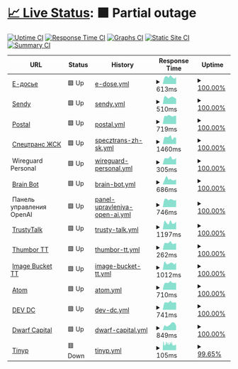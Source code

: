 # [📈 Live Status](https://Georgsius.github.io/status): <!--live status--> **🟧 Partial outage**

[![Uptime CI](https://github.com/Georgsius/status/workflows/Uptime%20CI/badge.svg)](https://github.com/Georgsius/status/actions?query=workflow%3A%22Uptime+CI%22)
[![Response Time CI](https://github.com/Georgsius/status/workflows/Response%20Time%20CI/badge.svg)](https://github.com/Georgsius/status/actions?query=workflow%3A%22Response+Time+CI%22)
[![Graphs CI](https://github.com/Georgsius/status/workflows/Graphs%20CI/badge.svg)](https://github.com/Georgsius/status/actions?query=workflow%3A%22Graphs+CI%22)
[![Static Site CI](https://github.com/Georgsius/status/workflows/Static%20Site%20CI/badge.svg)](https://github.com/Georgsius/status/actions?query=workflow%3A%22Static+Site+CI%22)
[![Summary CI](https://github.com/Georgsius/status/workflows/Summary%20CI/badge.svg)](https://github.com/Georgsius/status/actions?query=workflow%3A%22Summary+CI%22)

<!--start: status pages-->
<!-- This summary is generated by Upptime (https://github.com/upptime/upptime) -->
<!-- Do not edit this manually, your changes will be overwritten -->
<!-- prettier-ignore -->
| URL | Status | History | Response Time | Uptime |
| --- | ------ | ------- | ------------- | ------ |
| <img alt="" src="https://e-ecolog.ru/favicon.ico" height="13"> [Е-досье](https://e-ecolog.ru) | 🟩 Up | [e-dose.yml](https://github.com/Georgsius/status/commits/HEAD/history/e-dose.yml) | <details><summary><img alt="Response time graph" src="./graphs/e-dose/response-time-week.png" height="20"> 613ms</summary><br><a href="https://Georgsius.github.io/status/history/e-dose"><img alt="Response time 1013" src="https://img.shields.io/endpoint?url=https%3A%2F%2Fraw.githubusercontent.com%2FGeorgsius%2Fstatus%2FHEAD%2Fapi%2Fe-dose%2Fresponse-time.json"></a><br><a href="https://Georgsius.github.io/status/history/e-dose"><img alt="24-hour response time 604" src="https://img.shields.io/endpoint?url=https%3A%2F%2Fraw.githubusercontent.com%2FGeorgsius%2Fstatus%2FHEAD%2Fapi%2Fe-dose%2Fresponse-time-day.json"></a><br><a href="https://Georgsius.github.io/status/history/e-dose"><img alt="7-day response time 613" src="https://img.shields.io/endpoint?url=https%3A%2F%2Fraw.githubusercontent.com%2FGeorgsius%2Fstatus%2FHEAD%2Fapi%2Fe-dose%2Fresponse-time-week.json"></a><br><a href="https://Georgsius.github.io/status/history/e-dose"><img alt="30-day response time 628" src="https://img.shields.io/endpoint?url=https%3A%2F%2Fraw.githubusercontent.com%2FGeorgsius%2Fstatus%2FHEAD%2Fapi%2Fe-dose%2Fresponse-time-month.json"></a><br><a href="https://Georgsius.github.io/status/history/e-dose"><img alt="1-year response time 1032" src="https://img.shields.io/endpoint?url=https%3A%2F%2Fraw.githubusercontent.com%2FGeorgsius%2Fstatus%2FHEAD%2Fapi%2Fe-dose%2Fresponse-time-year.json"></a></details> | <details><summary><a href="https://Georgsius.github.io/status/history/e-dose">100.00%</a></summary><a href="https://Georgsius.github.io/status/history/e-dose"><img alt="All-time uptime 99.88%" src="https://img.shields.io/endpoint?url=https%3A%2F%2Fraw.githubusercontent.com%2FGeorgsius%2Fstatus%2FHEAD%2Fapi%2Fe-dose%2Fuptime.json"></a><br><a href="https://Georgsius.github.io/status/history/e-dose"><img alt="24-hour uptime 100.00%" src="https://img.shields.io/endpoint?url=https%3A%2F%2Fraw.githubusercontent.com%2FGeorgsius%2Fstatus%2FHEAD%2Fapi%2Fe-dose%2Fuptime-day.json"></a><br><a href="https://Georgsius.github.io/status/history/e-dose"><img alt="7-day uptime 100.00%" src="https://img.shields.io/endpoint?url=https%3A%2F%2Fraw.githubusercontent.com%2FGeorgsius%2Fstatus%2FHEAD%2Fapi%2Fe-dose%2Fuptime-week.json"></a><br><a href="https://Georgsius.github.io/status/history/e-dose"><img alt="30-day uptime 99.96%" src="https://img.shields.io/endpoint?url=https%3A%2F%2Fraw.githubusercontent.com%2FGeorgsius%2Fstatus%2FHEAD%2Fapi%2Fe-dose%2Fuptime-month.json"></a><br><a href="https://Georgsius.github.io/status/history/e-dose"><img alt="1-year uptime 99.86%" src="https://img.shields.io/endpoint?url=https%3A%2F%2Fraw.githubusercontent.com%2FGeorgsius%2Fstatus%2FHEAD%2Fapi%2Fe-dose%2Fuptime-year.json"></a></details>
| <img alt="" src="https://sendy.e-ecolog.ru/img/favicon.png" height="13"> [Sendy](https://sendy.e-ecolog.ru) | 🟩 Up | [sendy.yml](https://github.com/Georgsius/status/commits/HEAD/history/sendy.yml) | <details><summary><img alt="Response time graph" src="./graphs/sendy/response-time-week.png" height="20"> 510ms</summary><br><a href="https://Georgsius.github.io/status/history/sendy"><img alt="Response time 870" src="https://img.shields.io/endpoint?url=https%3A%2F%2Fraw.githubusercontent.com%2FGeorgsius%2Fstatus%2FHEAD%2Fapi%2Fsendy%2Fresponse-time.json"></a><br><a href="https://Georgsius.github.io/status/history/sendy"><img alt="24-hour response time 407" src="https://img.shields.io/endpoint?url=https%3A%2F%2Fraw.githubusercontent.com%2FGeorgsius%2Fstatus%2FHEAD%2Fapi%2Fsendy%2Fresponse-time-day.json"></a><br><a href="https://Georgsius.github.io/status/history/sendy"><img alt="7-day response time 510" src="https://img.shields.io/endpoint?url=https%3A%2F%2Fraw.githubusercontent.com%2FGeorgsius%2Fstatus%2FHEAD%2Fapi%2Fsendy%2Fresponse-time-week.json"></a><br><a href="https://Georgsius.github.io/status/history/sendy"><img alt="30-day response time 554" src="https://img.shields.io/endpoint?url=https%3A%2F%2Fraw.githubusercontent.com%2FGeorgsius%2Fstatus%2FHEAD%2Fapi%2Fsendy%2Fresponse-time-month.json"></a><br><a href="https://Georgsius.github.io/status/history/sendy"><img alt="1-year response time 925" src="https://img.shields.io/endpoint?url=https%3A%2F%2Fraw.githubusercontent.com%2FGeorgsius%2Fstatus%2FHEAD%2Fapi%2Fsendy%2Fresponse-time-year.json"></a></details> | <details><summary><a href="https://Georgsius.github.io/status/history/sendy">100.00%</a></summary><a href="https://Georgsius.github.io/status/history/sendy"><img alt="All-time uptime 99.38%" src="https://img.shields.io/endpoint?url=https%3A%2F%2Fraw.githubusercontent.com%2FGeorgsius%2Fstatus%2FHEAD%2Fapi%2Fsendy%2Fuptime.json"></a><br><a href="https://Georgsius.github.io/status/history/sendy"><img alt="24-hour uptime 100.00%" src="https://img.shields.io/endpoint?url=https%3A%2F%2Fraw.githubusercontent.com%2FGeorgsius%2Fstatus%2FHEAD%2Fapi%2Fsendy%2Fuptime-day.json"></a><br><a href="https://Georgsius.github.io/status/history/sendy"><img alt="7-day uptime 100.00%" src="https://img.shields.io/endpoint?url=https%3A%2F%2Fraw.githubusercontent.com%2FGeorgsius%2Fstatus%2FHEAD%2Fapi%2Fsendy%2Fuptime-week.json"></a><br><a href="https://Georgsius.github.io/status/history/sendy"><img alt="30-day uptime 99.92%" src="https://img.shields.io/endpoint?url=https%3A%2F%2Fraw.githubusercontent.com%2FGeorgsius%2Fstatus%2FHEAD%2Fapi%2Fsendy%2Fuptime-month.json"></a><br><a href="https://Georgsius.github.io/status/history/sendy"><img alt="1-year uptime 98.84%" src="https://img.shields.io/endpoint?url=https%3A%2F%2Fraw.githubusercontent.com%2FGeorgsius%2Fstatus%2FHEAD%2Fapi%2Fsendy%2Fuptime-year.json"></a></details>
| <img alt="" src="https://postal.e-ecolog.ru/assets/favicon-d205a81b1f6fe6e0b46758eefd42ede8640953898d36b3016862d784b0d31e3e.png" height="13"> [Postal](https://postal.e-ecolog.ru) | 🟩 Up | [postal.yml](https://github.com/Georgsius/status/commits/HEAD/history/postal.yml) | <details><summary><img alt="Response time graph" src="./graphs/postal/response-time-week.png" height="20"> 719ms</summary><br><a href="https://Georgsius.github.io/status/history/postal"><img alt="Response time 799" src="https://img.shields.io/endpoint?url=https%3A%2F%2Fraw.githubusercontent.com%2FGeorgsius%2Fstatus%2FHEAD%2Fapi%2Fpostal%2Fresponse-time.json"></a><br><a href="https://Georgsius.github.io/status/history/postal"><img alt="24-hour response time 732" src="https://img.shields.io/endpoint?url=https%3A%2F%2Fraw.githubusercontent.com%2FGeorgsius%2Fstatus%2FHEAD%2Fapi%2Fpostal%2Fresponse-time-day.json"></a><br><a href="https://Georgsius.github.io/status/history/postal"><img alt="7-day response time 719" src="https://img.shields.io/endpoint?url=https%3A%2F%2Fraw.githubusercontent.com%2FGeorgsius%2Fstatus%2FHEAD%2Fapi%2Fpostal%2Fresponse-time-week.json"></a><br><a href="https://Georgsius.github.io/status/history/postal"><img alt="30-day response time 786" src="https://img.shields.io/endpoint?url=https%3A%2F%2Fraw.githubusercontent.com%2FGeorgsius%2Fstatus%2FHEAD%2Fapi%2Fpostal%2Fresponse-time-month.json"></a><br><a href="https://Georgsius.github.io/status/history/postal"><img alt="1-year response time 791" src="https://img.shields.io/endpoint?url=https%3A%2F%2Fraw.githubusercontent.com%2FGeorgsius%2Fstatus%2FHEAD%2Fapi%2Fpostal%2Fresponse-time-year.json"></a></details> | <details><summary><a href="https://Georgsius.github.io/status/history/postal">100.00%</a></summary><a href="https://Georgsius.github.io/status/history/postal"><img alt="All-time uptime 99.94%" src="https://img.shields.io/endpoint?url=https%3A%2F%2Fraw.githubusercontent.com%2FGeorgsius%2Fstatus%2FHEAD%2Fapi%2Fpostal%2Fuptime.json"></a><br><a href="https://Georgsius.github.io/status/history/postal"><img alt="24-hour uptime 100.00%" src="https://img.shields.io/endpoint?url=https%3A%2F%2Fraw.githubusercontent.com%2FGeorgsius%2Fstatus%2FHEAD%2Fapi%2Fpostal%2Fuptime-day.json"></a><br><a href="https://Georgsius.github.io/status/history/postal"><img alt="7-day uptime 100.00%" src="https://img.shields.io/endpoint?url=https%3A%2F%2Fraw.githubusercontent.com%2FGeorgsius%2Fstatus%2FHEAD%2Fapi%2Fpostal%2Fuptime-week.json"></a><br><a href="https://Georgsius.github.io/status/history/postal"><img alt="30-day uptime 100.00%" src="https://img.shields.io/endpoint?url=https%3A%2F%2Fraw.githubusercontent.com%2FGeorgsius%2Fstatus%2FHEAD%2Fapi%2Fpostal%2Fuptime-month.json"></a><br><a href="https://Georgsius.github.io/status/history/postal"><img alt="1-year uptime 99.92%" src="https://img.shields.io/endpoint?url=https%3A%2F%2Fraw.githubusercontent.com%2FGeorgsius%2Fstatus%2FHEAD%2Fapi%2Fpostal%2Fuptime-year.json"></a></details>
| <img alt="" src="http://s-z.spb.ru/wp-content/uploads/2012/02/favicon.ico" height="13"> [Спецтранс ЖСК](http://s-z.spb.ru) | 🟩 Up | [specztrans-zh-sk.yml](https://github.com/Georgsius/status/commits/HEAD/history/specztrans-zh-sk.yml) | <details><summary><img alt="Response time graph" src="./graphs/specztrans-zh-sk/response-time-week.png" height="20"> 1460ms</summary><br><a href="https://Georgsius.github.io/status/history/specztrans-zh-sk"><img alt="Response time 1661" src="https://img.shields.io/endpoint?url=https%3A%2F%2Fraw.githubusercontent.com%2FGeorgsius%2Fstatus%2FHEAD%2Fapi%2Fspecztrans-zh-sk%2Fresponse-time.json"></a><br><a href="https://Georgsius.github.io/status/history/specztrans-zh-sk"><img alt="24-hour response time 1321" src="https://img.shields.io/endpoint?url=https%3A%2F%2Fraw.githubusercontent.com%2FGeorgsius%2Fstatus%2FHEAD%2Fapi%2Fspecztrans-zh-sk%2Fresponse-time-day.json"></a><br><a href="https://Georgsius.github.io/status/history/specztrans-zh-sk"><img alt="7-day response time 1460" src="https://img.shields.io/endpoint?url=https%3A%2F%2Fraw.githubusercontent.com%2FGeorgsius%2Fstatus%2FHEAD%2Fapi%2Fspecztrans-zh-sk%2Fresponse-time-week.json"></a><br><a href="https://Georgsius.github.io/status/history/specztrans-zh-sk"><img alt="30-day response time 1393" src="https://img.shields.io/endpoint?url=https%3A%2F%2Fraw.githubusercontent.com%2FGeorgsius%2Fstatus%2FHEAD%2Fapi%2Fspecztrans-zh-sk%2Fresponse-time-month.json"></a><br><a href="https://Georgsius.github.io/status/history/specztrans-zh-sk"><img alt="1-year response time 1524" src="https://img.shields.io/endpoint?url=https%3A%2F%2Fraw.githubusercontent.com%2FGeorgsius%2Fstatus%2FHEAD%2Fapi%2Fspecztrans-zh-sk%2Fresponse-time-year.json"></a></details> | <details><summary><a href="https://Georgsius.github.io/status/history/specztrans-zh-sk">100.00%</a></summary><a href="https://Georgsius.github.io/status/history/specztrans-zh-sk"><img alt="All-time uptime 99.76%" src="https://img.shields.io/endpoint?url=https%3A%2F%2Fraw.githubusercontent.com%2FGeorgsius%2Fstatus%2FHEAD%2Fapi%2Fspecztrans-zh-sk%2Fuptime.json"></a><br><a href="https://Georgsius.github.io/status/history/specztrans-zh-sk"><img alt="24-hour uptime 100.00%" src="https://img.shields.io/endpoint?url=https%3A%2F%2Fraw.githubusercontent.com%2FGeorgsius%2Fstatus%2FHEAD%2Fapi%2Fspecztrans-zh-sk%2Fuptime-day.json"></a><br><a href="https://Georgsius.github.io/status/history/specztrans-zh-sk"><img alt="7-day uptime 100.00%" src="https://img.shields.io/endpoint?url=https%3A%2F%2Fraw.githubusercontent.com%2FGeorgsius%2Fstatus%2FHEAD%2Fapi%2Fspecztrans-zh-sk%2Fuptime-week.json"></a><br><a href="https://Georgsius.github.io/status/history/specztrans-zh-sk"><img alt="30-day uptime 100.00%" src="https://img.shields.io/endpoint?url=https%3A%2F%2Fraw.githubusercontent.com%2FGeorgsius%2Fstatus%2FHEAD%2Fapi%2Fspecztrans-zh-sk%2Fuptime-month.json"></a><br><a href="https://Georgsius.github.io/status/history/specztrans-zh-sk"><img alt="1-year uptime 99.98%" src="https://img.shields.io/endpoint?url=https%3A%2F%2Fraw.githubusercontent.com%2FGeorgsius%2Fstatus%2FHEAD%2Fapi%2Fspecztrans-zh-sk%2Fuptime-year.json"></a></details>
| <img alt="" src="https://www.wireguard.com/img/icons/favicon-256.png" height="13"> Wireguard Personal | 🟩 Up | [wireguard-personal.yml](https://github.com/Georgsius/status/commits/HEAD/history/wireguard-personal.yml) | <details><summary><img alt="Response time graph" src="./graphs/wireguard-personal/response-time-week.png" height="20"> 305ms</summary><br><a href="https://Georgsius.github.io/status/history/wireguard-personal"><img alt="Response time 355" src="https://img.shields.io/endpoint?url=https%3A%2F%2Fraw.githubusercontent.com%2FGeorgsius%2Fstatus%2FHEAD%2Fapi%2Fwireguard-personal%2Fresponse-time.json"></a><br><a href="https://Georgsius.github.io/status/history/wireguard-personal"><img alt="24-hour response time 304" src="https://img.shields.io/endpoint?url=https%3A%2F%2Fraw.githubusercontent.com%2FGeorgsius%2Fstatus%2FHEAD%2Fapi%2Fwireguard-personal%2Fresponse-time-day.json"></a><br><a href="https://Georgsius.github.io/status/history/wireguard-personal"><img alt="7-day response time 305" src="https://img.shields.io/endpoint?url=https%3A%2F%2Fraw.githubusercontent.com%2FGeorgsius%2Fstatus%2FHEAD%2Fapi%2Fwireguard-personal%2Fresponse-time-week.json"></a><br><a href="https://Georgsius.github.io/status/history/wireguard-personal"><img alt="30-day response time 347" src="https://img.shields.io/endpoint?url=https%3A%2F%2Fraw.githubusercontent.com%2FGeorgsius%2Fstatus%2FHEAD%2Fapi%2Fwireguard-personal%2Fresponse-time-month.json"></a><br><a href="https://Georgsius.github.io/status/history/wireguard-personal"><img alt="1-year response time 359" src="https://img.shields.io/endpoint?url=https%3A%2F%2Fraw.githubusercontent.com%2FGeorgsius%2Fstatus%2FHEAD%2Fapi%2Fwireguard-personal%2Fresponse-time-year.json"></a></details> | <details><summary><a href="https://Georgsius.github.io/status/history/wireguard-personal">100.00%</a></summary><a href="https://Georgsius.github.io/status/history/wireguard-personal"><img alt="All-time uptime 99.93%" src="https://img.shields.io/endpoint?url=https%3A%2F%2Fraw.githubusercontent.com%2FGeorgsius%2Fstatus%2FHEAD%2Fapi%2Fwireguard-personal%2Fuptime.json"></a><br><a href="https://Georgsius.github.io/status/history/wireguard-personal"><img alt="24-hour uptime 100.00%" src="https://img.shields.io/endpoint?url=https%3A%2F%2Fraw.githubusercontent.com%2FGeorgsius%2Fstatus%2FHEAD%2Fapi%2Fwireguard-personal%2Fuptime-day.json"></a><br><a href="https://Georgsius.github.io/status/history/wireguard-personal"><img alt="7-day uptime 100.00%" src="https://img.shields.io/endpoint?url=https%3A%2F%2Fraw.githubusercontent.com%2FGeorgsius%2Fstatus%2FHEAD%2Fapi%2Fwireguard-personal%2Fuptime-week.json"></a><br><a href="https://Georgsius.github.io/status/history/wireguard-personal"><img alt="30-day uptime 100.00%" src="https://img.shields.io/endpoint?url=https%3A%2F%2Fraw.githubusercontent.com%2FGeorgsius%2Fstatus%2FHEAD%2Fapi%2Fwireguard-personal%2Fuptime-month.json"></a><br><a href="https://Georgsius.github.io/status/history/wireguard-personal"><img alt="1-year uptime 99.92%" src="https://img.shields.io/endpoint?url=https%3A%2F%2Fraw.githubusercontent.com%2FGeorgsius%2Fstatus%2FHEAD%2Fapi%2Fwireguard-personal%2Fuptime-year.json"></a></details>
| <img alt="" src="https://brainbot.info/favicon.ico" height="13"> [Brain Bot](https://brainbot.info/) | 🟩 Up | [brain-bot.yml](https://github.com/Georgsius/status/commits/HEAD/history/brain-bot.yml) | <details><summary><img alt="Response time graph" src="./graphs/brain-bot/response-time-week.png" height="20"> 686ms</summary><br><a href="https://Georgsius.github.io/status/history/brain-bot"><img alt="Response time 638" src="https://img.shields.io/endpoint?url=https%3A%2F%2Fraw.githubusercontent.com%2FGeorgsius%2Fstatus%2FHEAD%2Fapi%2Fbrain-bot%2Fresponse-time.json"></a><br><a href="https://Georgsius.github.io/status/history/brain-bot"><img alt="24-hour response time 655" src="https://img.shields.io/endpoint?url=https%3A%2F%2Fraw.githubusercontent.com%2FGeorgsius%2Fstatus%2FHEAD%2Fapi%2Fbrain-bot%2Fresponse-time-day.json"></a><br><a href="https://Georgsius.github.io/status/history/brain-bot"><img alt="7-day response time 686" src="https://img.shields.io/endpoint?url=https%3A%2F%2Fraw.githubusercontent.com%2FGeorgsius%2Fstatus%2FHEAD%2Fapi%2Fbrain-bot%2Fresponse-time-week.json"></a><br><a href="https://Georgsius.github.io/status/history/brain-bot"><img alt="30-day response time 666" src="https://img.shields.io/endpoint?url=https%3A%2F%2Fraw.githubusercontent.com%2FGeorgsius%2Fstatus%2FHEAD%2Fapi%2Fbrain-bot%2Fresponse-time-month.json"></a><br><a href="https://Georgsius.github.io/status/history/brain-bot"><img alt="1-year response time 640" src="https://img.shields.io/endpoint?url=https%3A%2F%2Fraw.githubusercontent.com%2FGeorgsius%2Fstatus%2FHEAD%2Fapi%2Fbrain-bot%2Fresponse-time-year.json"></a></details> | <details><summary><a href="https://Georgsius.github.io/status/history/brain-bot">100.00%</a></summary><a href="https://Georgsius.github.io/status/history/brain-bot"><img alt="All-time uptime 99.95%" src="https://img.shields.io/endpoint?url=https%3A%2F%2Fraw.githubusercontent.com%2FGeorgsius%2Fstatus%2FHEAD%2Fapi%2Fbrain-bot%2Fuptime.json"></a><br><a href="https://Georgsius.github.io/status/history/brain-bot"><img alt="24-hour uptime 100.00%" src="https://img.shields.io/endpoint?url=https%3A%2F%2Fraw.githubusercontent.com%2FGeorgsius%2Fstatus%2FHEAD%2Fapi%2Fbrain-bot%2Fuptime-day.json"></a><br><a href="https://Georgsius.github.io/status/history/brain-bot"><img alt="7-day uptime 100.00%" src="https://img.shields.io/endpoint?url=https%3A%2F%2Fraw.githubusercontent.com%2FGeorgsius%2Fstatus%2FHEAD%2Fapi%2Fbrain-bot%2Fuptime-week.json"></a><br><a href="https://Georgsius.github.io/status/history/brain-bot"><img alt="30-day uptime 100.00%" src="https://img.shields.io/endpoint?url=https%3A%2F%2Fraw.githubusercontent.com%2FGeorgsius%2Fstatus%2FHEAD%2Fapi%2Fbrain-bot%2Fuptime-month.json"></a><br><a href="https://Georgsius.github.io/status/history/brain-bot"><img alt="1-year uptime 99.95%" src="https://img.shields.io/endpoint?url=https%3A%2F%2Fraw.githubusercontent.com%2FGeorgsius%2Fstatus%2FHEAD%2Fapi%2Fbrain-bot%2Fuptime-year.json"></a></details>
| <img alt="" src="https://openai.com/favicon.ico" height="13"> Панель управления OpenAI | 🟩 Up | [panel-upravleniya-open-ai.yml](https://github.com/Georgsius/status/commits/HEAD/history/panel-upravleniya-open-ai.yml) | <details><summary><img alt="Response time graph" src="./graphs/panel-upravleniya-open-ai/response-time-week.png" height="20"> 746ms</summary><br><a href="https://Georgsius.github.io/status/history/panel-upravleniya-open-ai"><img alt="Response time 995" src="https://img.shields.io/endpoint?url=https%3A%2F%2Fraw.githubusercontent.com%2FGeorgsius%2Fstatus%2FHEAD%2Fapi%2Fpanel-upravleniya-open-ai%2Fresponse-time.json"></a><br><a href="https://Georgsius.github.io/status/history/panel-upravleniya-open-ai"><img alt="24-hour response time 717" src="https://img.shields.io/endpoint?url=https%3A%2F%2Fraw.githubusercontent.com%2FGeorgsius%2Fstatus%2FHEAD%2Fapi%2Fpanel-upravleniya-open-ai%2Fresponse-time-day.json"></a><br><a href="https://Georgsius.github.io/status/history/panel-upravleniya-open-ai"><img alt="7-day response time 746" src="https://img.shields.io/endpoint?url=https%3A%2F%2Fraw.githubusercontent.com%2FGeorgsius%2Fstatus%2FHEAD%2Fapi%2Fpanel-upravleniya-open-ai%2Fresponse-time-week.json"></a><br><a href="https://Georgsius.github.io/status/history/panel-upravleniya-open-ai"><img alt="30-day response time 728" src="https://img.shields.io/endpoint?url=https%3A%2F%2Fraw.githubusercontent.com%2FGeorgsius%2Fstatus%2FHEAD%2Fapi%2Fpanel-upravleniya-open-ai%2Fresponse-time-month.json"></a><br><a href="https://Georgsius.github.io/status/history/panel-upravleniya-open-ai"><img alt="1-year response time 995" src="https://img.shields.io/endpoint?url=https%3A%2F%2Fraw.githubusercontent.com%2FGeorgsius%2Fstatus%2FHEAD%2Fapi%2Fpanel-upravleniya-open-ai%2Fresponse-time-year.json"></a></details> | <details><summary><a href="https://Georgsius.github.io/status/history/panel-upravleniya-open-ai">100.00%</a></summary><a href="https://Georgsius.github.io/status/history/panel-upravleniya-open-ai"><img alt="All-time uptime 98.84%" src="https://img.shields.io/endpoint?url=https%3A%2F%2Fraw.githubusercontent.com%2FGeorgsius%2Fstatus%2FHEAD%2Fapi%2Fpanel-upravleniya-open-ai%2Fuptime.json"></a><br><a href="https://Georgsius.github.io/status/history/panel-upravleniya-open-ai"><img alt="24-hour uptime 100.00%" src="https://img.shields.io/endpoint?url=https%3A%2F%2Fraw.githubusercontent.com%2FGeorgsius%2Fstatus%2FHEAD%2Fapi%2Fpanel-upravleniya-open-ai%2Fuptime-day.json"></a><br><a href="https://Georgsius.github.io/status/history/panel-upravleniya-open-ai"><img alt="7-day uptime 100.00%" src="https://img.shields.io/endpoint?url=https%3A%2F%2Fraw.githubusercontent.com%2FGeorgsius%2Fstatus%2FHEAD%2Fapi%2Fpanel-upravleniya-open-ai%2Fuptime-week.json"></a><br><a href="https://Georgsius.github.io/status/history/panel-upravleniya-open-ai"><img alt="30-day uptime 99.92%" src="https://img.shields.io/endpoint?url=https%3A%2F%2Fraw.githubusercontent.com%2FGeorgsius%2Fstatus%2FHEAD%2Fapi%2Fpanel-upravleniya-open-ai%2Fuptime-month.json"></a><br><a href="https://Georgsius.github.io/status/history/panel-upravleniya-open-ai"><img alt="1-year uptime 98.84%" src="https://img.shields.io/endpoint?url=https%3A%2F%2Fraw.githubusercontent.com%2FGeorgsius%2Fstatus%2FHEAD%2Fapi%2Fpanel-upravleniya-open-ai%2Fuptime-year.json"></a></details>
| <img alt="" src="https://trustytalk.com/favicon.ico" height="13"> [TrustyTalk](https://trustytalk.com/) | 🟩 Up | [trusty-talk.yml](https://github.com/Georgsius/status/commits/HEAD/history/trusty-talk.yml) | <details><summary><img alt="Response time graph" src="./graphs/trusty-talk/response-time-week.png" height="20"> 1197ms</summary><br><a href="https://Georgsius.github.io/status/history/trusty-talk"><img alt="Response time 1111" src="https://img.shields.io/endpoint?url=https%3A%2F%2Fraw.githubusercontent.com%2FGeorgsius%2Fstatus%2FHEAD%2Fapi%2Ftrusty-talk%2Fresponse-time.json"></a><br><a href="https://Georgsius.github.io/status/history/trusty-talk"><img alt="24-hour response time 1314" src="https://img.shields.io/endpoint?url=https%3A%2F%2Fraw.githubusercontent.com%2FGeorgsius%2Fstatus%2FHEAD%2Fapi%2Ftrusty-talk%2Fresponse-time-day.json"></a><br><a href="https://Georgsius.github.io/status/history/trusty-talk"><img alt="7-day response time 1197" src="https://img.shields.io/endpoint?url=https%3A%2F%2Fraw.githubusercontent.com%2FGeorgsius%2Fstatus%2FHEAD%2Fapi%2Ftrusty-talk%2Fresponse-time-week.json"></a><br><a href="https://Georgsius.github.io/status/history/trusty-talk"><img alt="30-day response time 1227" src="https://img.shields.io/endpoint?url=https%3A%2F%2Fraw.githubusercontent.com%2FGeorgsius%2Fstatus%2FHEAD%2Fapi%2Ftrusty-talk%2Fresponse-time-month.json"></a><br><a href="https://Georgsius.github.io/status/history/trusty-talk"><img alt="1-year response time 1111" src="https://img.shields.io/endpoint?url=https%3A%2F%2Fraw.githubusercontent.com%2FGeorgsius%2Fstatus%2FHEAD%2Fapi%2Ftrusty-talk%2Fresponse-time-year.json"></a></details> | <details><summary><a href="https://Georgsius.github.io/status/history/trusty-talk">100.00%</a></summary><a href="https://Georgsius.github.io/status/history/trusty-talk"><img alt="All-time uptime 99.98%" src="https://img.shields.io/endpoint?url=https%3A%2F%2Fraw.githubusercontent.com%2FGeorgsius%2Fstatus%2FHEAD%2Fapi%2Ftrusty-talk%2Fuptime.json"></a><br><a href="https://Georgsius.github.io/status/history/trusty-talk"><img alt="24-hour uptime 100.00%" src="https://img.shields.io/endpoint?url=https%3A%2F%2Fraw.githubusercontent.com%2FGeorgsius%2Fstatus%2FHEAD%2Fapi%2Ftrusty-talk%2Fuptime-day.json"></a><br><a href="https://Georgsius.github.io/status/history/trusty-talk"><img alt="7-day uptime 100.00%" src="https://img.shields.io/endpoint?url=https%3A%2F%2Fraw.githubusercontent.com%2FGeorgsius%2Fstatus%2FHEAD%2Fapi%2Ftrusty-talk%2Fuptime-week.json"></a><br><a href="https://Georgsius.github.io/status/history/trusty-talk"><img alt="30-day uptime 100.00%" src="https://img.shields.io/endpoint?url=https%3A%2F%2Fraw.githubusercontent.com%2FGeorgsius%2Fstatus%2FHEAD%2Fapi%2Ftrusty-talk%2Fuptime-month.json"></a><br><a href="https://Georgsius.github.io/status/history/trusty-talk"><img alt="1-year uptime 99.98%" src="https://img.shields.io/endpoint?url=https%3A%2F%2Fraw.githubusercontent.com%2FGeorgsius%2Fstatus%2FHEAD%2Fapi%2Ftrusty-talk%2Fuptime-year.json"></a></details>
| <img alt="" src="https://icons.duckduckgo.com/ip3/80.76.60.25.ico" height="13"> [Thumbor TT](http://80.76.60.25/healthcheck) | 🟩 Up | [thumbor-tt.yml](https://github.com/Georgsius/status/commits/HEAD/history/thumbor-tt.yml) | <details><summary><img alt="Response time graph" src="./graphs/thumbor-tt/response-time-week.png" height="20"> 262ms</summary><br><a href="https://Georgsius.github.io/status/history/thumbor-tt"><img alt="Response time 288" src="https://img.shields.io/endpoint?url=https%3A%2F%2Fraw.githubusercontent.com%2FGeorgsius%2Fstatus%2FHEAD%2Fapi%2Fthumbor-tt%2Fresponse-time.json"></a><br><a href="https://Georgsius.github.io/status/history/thumbor-tt"><img alt="24-hour response time 262" src="https://img.shields.io/endpoint?url=https%3A%2F%2Fraw.githubusercontent.com%2FGeorgsius%2Fstatus%2FHEAD%2Fapi%2Fthumbor-tt%2Fresponse-time-day.json"></a><br><a href="https://Georgsius.github.io/status/history/thumbor-tt"><img alt="7-day response time 262" src="https://img.shields.io/endpoint?url=https%3A%2F%2Fraw.githubusercontent.com%2FGeorgsius%2Fstatus%2FHEAD%2Fapi%2Fthumbor-tt%2Fresponse-time-week.json"></a><br><a href="https://Georgsius.github.io/status/history/thumbor-tt"><img alt="30-day response time 294" src="https://img.shields.io/endpoint?url=https%3A%2F%2Fraw.githubusercontent.com%2FGeorgsius%2Fstatus%2FHEAD%2Fapi%2Fthumbor-tt%2Fresponse-time-month.json"></a><br><a href="https://Georgsius.github.io/status/history/thumbor-tt"><img alt="1-year response time 288" src="https://img.shields.io/endpoint?url=https%3A%2F%2Fraw.githubusercontent.com%2FGeorgsius%2Fstatus%2FHEAD%2Fapi%2Fthumbor-tt%2Fresponse-time-year.json"></a></details> | <details><summary><a href="https://Georgsius.github.io/status/history/thumbor-tt">100.00%</a></summary><a href="https://Georgsius.github.io/status/history/thumbor-tt"><img alt="All-time uptime 100.00%" src="https://img.shields.io/endpoint?url=https%3A%2F%2Fraw.githubusercontent.com%2FGeorgsius%2Fstatus%2FHEAD%2Fapi%2Fthumbor-tt%2Fuptime.json"></a><br><a href="https://Georgsius.github.io/status/history/thumbor-tt"><img alt="24-hour uptime 100.00%" src="https://img.shields.io/endpoint?url=https%3A%2F%2Fraw.githubusercontent.com%2FGeorgsius%2Fstatus%2FHEAD%2Fapi%2Fthumbor-tt%2Fuptime-day.json"></a><br><a href="https://Georgsius.github.io/status/history/thumbor-tt"><img alt="7-day uptime 100.00%" src="https://img.shields.io/endpoint?url=https%3A%2F%2Fraw.githubusercontent.com%2FGeorgsius%2Fstatus%2FHEAD%2Fapi%2Fthumbor-tt%2Fuptime-week.json"></a><br><a href="https://Georgsius.github.io/status/history/thumbor-tt"><img alt="30-day uptime 100.00%" src="https://img.shields.io/endpoint?url=https%3A%2F%2Fraw.githubusercontent.com%2FGeorgsius%2Fstatus%2FHEAD%2Fapi%2Fthumbor-tt%2Fuptime-month.json"></a><br><a href="https://Georgsius.github.io/status/history/thumbor-tt"><img alt="1-year uptime 100.00%" src="https://img.shields.io/endpoint?url=https%3A%2F%2Fraw.githubusercontent.com%2FGeorgsius%2Fstatus%2FHEAD%2Fapi%2Fthumbor-tt%2Fuptime-year.json"></a></details>
| <img alt="" src="https://icons.duckduckgo.com/ip3/b.trustytalk.com.ico" height="13"> [Image Bucket TT](https://b.trustytalk.com/robots.txt) | 🟩 Up | [image-bucket-tt.yml](https://github.com/Georgsius/status/commits/HEAD/history/image-bucket-tt.yml) | <details><summary><img alt="Response time graph" src="./graphs/image-bucket-tt/response-time-week.png" height="20"> 1012ms</summary><br><a href="https://Georgsius.github.io/status/history/image-bucket-tt"><img alt="Response time 1440" src="https://img.shields.io/endpoint?url=https%3A%2F%2Fraw.githubusercontent.com%2FGeorgsius%2Fstatus%2FHEAD%2Fapi%2Fimage-bucket-tt%2Fresponse-time.json"></a><br><a href="https://Georgsius.github.io/status/history/image-bucket-tt"><img alt="24-hour response time 1086" src="https://img.shields.io/endpoint?url=https%3A%2F%2Fraw.githubusercontent.com%2FGeorgsius%2Fstatus%2FHEAD%2Fapi%2Fimage-bucket-tt%2Fresponse-time-day.json"></a><br><a href="https://Georgsius.github.io/status/history/image-bucket-tt"><img alt="7-day response time 1012" src="https://img.shields.io/endpoint?url=https%3A%2F%2Fraw.githubusercontent.com%2FGeorgsius%2Fstatus%2FHEAD%2Fapi%2Fimage-bucket-tt%2Fresponse-time-week.json"></a><br><a href="https://Georgsius.github.io/status/history/image-bucket-tt"><img alt="30-day response time 1702" src="https://img.shields.io/endpoint?url=https%3A%2F%2Fraw.githubusercontent.com%2FGeorgsius%2Fstatus%2FHEAD%2Fapi%2Fimage-bucket-tt%2Fresponse-time-month.json"></a><br><a href="https://Georgsius.github.io/status/history/image-bucket-tt"><img alt="1-year response time 1440" src="https://img.shields.io/endpoint?url=https%3A%2F%2Fraw.githubusercontent.com%2FGeorgsius%2Fstatus%2FHEAD%2Fapi%2Fimage-bucket-tt%2Fresponse-time-year.json"></a></details> | <details><summary><a href="https://Georgsius.github.io/status/history/image-bucket-tt">100.00%</a></summary><a href="https://Georgsius.github.io/status/history/image-bucket-tt"><img alt="All-time uptime 99.94%" src="https://img.shields.io/endpoint?url=https%3A%2F%2Fraw.githubusercontent.com%2FGeorgsius%2Fstatus%2FHEAD%2Fapi%2Fimage-bucket-tt%2Fuptime.json"></a><br><a href="https://Georgsius.github.io/status/history/image-bucket-tt"><img alt="24-hour uptime 100.00%" src="https://img.shields.io/endpoint?url=https%3A%2F%2Fraw.githubusercontent.com%2FGeorgsius%2Fstatus%2FHEAD%2Fapi%2Fimage-bucket-tt%2Fuptime-day.json"></a><br><a href="https://Georgsius.github.io/status/history/image-bucket-tt"><img alt="7-day uptime 100.00%" src="https://img.shields.io/endpoint?url=https%3A%2F%2Fraw.githubusercontent.com%2FGeorgsius%2Fstatus%2FHEAD%2Fapi%2Fimage-bucket-tt%2Fuptime-week.json"></a><br><a href="https://Georgsius.github.io/status/history/image-bucket-tt"><img alt="30-day uptime 99.93%" src="https://img.shields.io/endpoint?url=https%3A%2F%2Fraw.githubusercontent.com%2FGeorgsius%2Fstatus%2FHEAD%2Fapi%2Fimage-bucket-tt%2Fuptime-month.json"></a><br><a href="https://Georgsius.github.io/status/history/image-bucket-tt"><img alt="1-year uptime 99.94%" src="https://img.shields.io/endpoint?url=https%3A%2F%2Fraw.githubusercontent.com%2FGeorgsius%2Fstatus%2FHEAD%2Fapi%2Fimage-bucket-tt%2Fuptime-year.json"></a></details>
| <img alt="" src="https://icons.duckduckgo.com/ip3/online-wars.ru.ico" height="13"> [Atom](https://online-wars.ru/up) | 🟩 Up | [atom.yml](https://github.com/Georgsius/status/commits/HEAD/history/atom.yml) | <details><summary><img alt="Response time graph" src="./graphs/atom/response-time-week.png" height="20"> 710ms</summary><br><a href="https://Georgsius.github.io/status/history/atom"><img alt="Response time 770" src="https://img.shields.io/endpoint?url=https%3A%2F%2Fraw.githubusercontent.com%2FGeorgsius%2Fstatus%2FHEAD%2Fapi%2Fatom%2Fresponse-time.json"></a><br><a href="https://Georgsius.github.io/status/history/atom"><img alt="24-hour response time 691" src="https://img.shields.io/endpoint?url=https%3A%2F%2Fraw.githubusercontent.com%2FGeorgsius%2Fstatus%2FHEAD%2Fapi%2Fatom%2Fresponse-time-day.json"></a><br><a href="https://Georgsius.github.io/status/history/atom"><img alt="7-day response time 710" src="https://img.shields.io/endpoint?url=https%3A%2F%2Fraw.githubusercontent.com%2FGeorgsius%2Fstatus%2FHEAD%2Fapi%2Fatom%2Fresponse-time-week.json"></a><br><a href="https://Georgsius.github.io/status/history/atom"><img alt="30-day response time 772" src="https://img.shields.io/endpoint?url=https%3A%2F%2Fraw.githubusercontent.com%2FGeorgsius%2Fstatus%2FHEAD%2Fapi%2Fatom%2Fresponse-time-month.json"></a><br><a href="https://Georgsius.github.io/status/history/atom"><img alt="1-year response time 770" src="https://img.shields.io/endpoint?url=https%3A%2F%2Fraw.githubusercontent.com%2FGeorgsius%2Fstatus%2FHEAD%2Fapi%2Fatom%2Fresponse-time-year.json"></a></details> | <details><summary><a href="https://Georgsius.github.io/status/history/atom">100.00%</a></summary><a href="https://Georgsius.github.io/status/history/atom"><img alt="All-time uptime 99.99%" src="https://img.shields.io/endpoint?url=https%3A%2F%2Fraw.githubusercontent.com%2FGeorgsius%2Fstatus%2FHEAD%2Fapi%2Fatom%2Fuptime.json"></a><br><a href="https://Georgsius.github.io/status/history/atom"><img alt="24-hour uptime 100.00%" src="https://img.shields.io/endpoint?url=https%3A%2F%2Fraw.githubusercontent.com%2FGeorgsius%2Fstatus%2FHEAD%2Fapi%2Fatom%2Fuptime-day.json"></a><br><a href="https://Georgsius.github.io/status/history/atom"><img alt="7-day uptime 100.00%" src="https://img.shields.io/endpoint?url=https%3A%2F%2Fraw.githubusercontent.com%2FGeorgsius%2Fstatus%2FHEAD%2Fapi%2Fatom%2Fuptime-week.json"></a><br><a href="https://Georgsius.github.io/status/history/atom"><img alt="30-day uptime 100.00%" src="https://img.shields.io/endpoint?url=https%3A%2F%2Fraw.githubusercontent.com%2FGeorgsius%2Fstatus%2FHEAD%2Fapi%2Fatom%2Fuptime-month.json"></a><br><a href="https://Georgsius.github.io/status/history/atom"><img alt="1-year uptime 99.99%" src="https://img.shields.io/endpoint?url=https%3A%2F%2Fraw.githubusercontent.com%2FGeorgsius%2Fstatus%2FHEAD%2Fapi%2Fatom%2Fuptime-year.json"></a></details>
| <img alt="" src="https://icons.duckduckgo.com/ip3/dwarf.crzy.ru.ico" height="13"> [DEV DC](https://dwarf.crzy.ru/up) | 🟩 Up | [dev-dc.yml](https://github.com/Georgsius/status/commits/HEAD/history/dev-dc.yml) | <details><summary><img alt="Response time graph" src="./graphs/dev-dc/response-time-week.png" height="20"> 741ms</summary><br><a href="https://Georgsius.github.io/status/history/dev-dc"><img alt="Response time 826" src="https://img.shields.io/endpoint?url=https%3A%2F%2Fraw.githubusercontent.com%2FGeorgsius%2Fstatus%2FHEAD%2Fapi%2Fdev-dc%2Fresponse-time.json"></a><br><a href="https://Georgsius.github.io/status/history/dev-dc"><img alt="24-hour response time 704" src="https://img.shields.io/endpoint?url=https%3A%2F%2Fraw.githubusercontent.com%2FGeorgsius%2Fstatus%2FHEAD%2Fapi%2Fdev-dc%2Fresponse-time-day.json"></a><br><a href="https://Georgsius.github.io/status/history/dev-dc"><img alt="7-day response time 741" src="https://img.shields.io/endpoint?url=https%3A%2F%2Fraw.githubusercontent.com%2FGeorgsius%2Fstatus%2FHEAD%2Fapi%2Fdev-dc%2Fresponse-time-week.json"></a><br><a href="https://Georgsius.github.io/status/history/dev-dc"><img alt="30-day response time 796" src="https://img.shields.io/endpoint?url=https%3A%2F%2Fraw.githubusercontent.com%2FGeorgsius%2Fstatus%2FHEAD%2Fapi%2Fdev-dc%2Fresponse-time-month.json"></a><br><a href="https://Georgsius.github.io/status/history/dev-dc"><img alt="1-year response time 826" src="https://img.shields.io/endpoint?url=https%3A%2F%2Fraw.githubusercontent.com%2FGeorgsius%2Fstatus%2FHEAD%2Fapi%2Fdev-dc%2Fresponse-time-year.json"></a></details> | <details><summary><a href="https://Georgsius.github.io/status/history/dev-dc">100.00%</a></summary><a href="https://Georgsius.github.io/status/history/dev-dc"><img alt="All-time uptime 100.00%" src="https://img.shields.io/endpoint?url=https%3A%2F%2Fraw.githubusercontent.com%2FGeorgsius%2Fstatus%2FHEAD%2Fapi%2Fdev-dc%2Fuptime.json"></a><br><a href="https://Georgsius.github.io/status/history/dev-dc"><img alt="24-hour uptime 100.00%" src="https://img.shields.io/endpoint?url=https%3A%2F%2Fraw.githubusercontent.com%2FGeorgsius%2Fstatus%2FHEAD%2Fapi%2Fdev-dc%2Fuptime-day.json"></a><br><a href="https://Georgsius.github.io/status/history/dev-dc"><img alt="7-day uptime 100.00%" src="https://img.shields.io/endpoint?url=https%3A%2F%2Fraw.githubusercontent.com%2FGeorgsius%2Fstatus%2FHEAD%2Fapi%2Fdev-dc%2Fuptime-week.json"></a><br><a href="https://Georgsius.github.io/status/history/dev-dc"><img alt="30-day uptime 100.00%" src="https://img.shields.io/endpoint?url=https%3A%2F%2Fraw.githubusercontent.com%2FGeorgsius%2Fstatus%2FHEAD%2Fapi%2Fdev-dc%2Fuptime-month.json"></a><br><a href="https://Georgsius.github.io/status/history/dev-dc"><img alt="1-year uptime 100.00%" src="https://img.shields.io/endpoint?url=https%3A%2F%2Fraw.githubusercontent.com%2FGeorgsius%2Fstatus%2FHEAD%2Fapi%2Fdev-dc%2Fuptime-year.json"></a></details>
| <img alt="" src="https://icons.duckduckgo.com/ip3/dwarf.capital.ico" height="13"> [Dwarf Capital](https://dwarf.capital/up) | 🟩 Up | [dwarf-capital.yml](https://github.com/Georgsius/status/commits/HEAD/history/dwarf-capital.yml) | <details><summary><img alt="Response time graph" src="./graphs/dwarf-capital/response-time-week.png" height="20"> 849ms</summary><br><a href="https://Georgsius.github.io/status/history/dwarf-capital"><img alt="Response time 881" src="https://img.shields.io/endpoint?url=https%3A%2F%2Fraw.githubusercontent.com%2FGeorgsius%2Fstatus%2FHEAD%2Fapi%2Fdwarf-capital%2Fresponse-time.json"></a><br><a href="https://Georgsius.github.io/status/history/dwarf-capital"><img alt="24-hour response time 672" src="https://img.shields.io/endpoint?url=https%3A%2F%2Fraw.githubusercontent.com%2FGeorgsius%2Fstatus%2FHEAD%2Fapi%2Fdwarf-capital%2Fresponse-time-day.json"></a><br><a href="https://Georgsius.github.io/status/history/dwarf-capital"><img alt="7-day response time 849" src="https://img.shields.io/endpoint?url=https%3A%2F%2Fraw.githubusercontent.com%2FGeorgsius%2Fstatus%2FHEAD%2Fapi%2Fdwarf-capital%2Fresponse-time-week.json"></a><br><a href="https://Georgsius.github.io/status/history/dwarf-capital"><img alt="30-day response time 881" src="https://img.shields.io/endpoint?url=https%3A%2F%2Fraw.githubusercontent.com%2FGeorgsius%2Fstatus%2FHEAD%2Fapi%2Fdwarf-capital%2Fresponse-time-month.json"></a><br><a href="https://Georgsius.github.io/status/history/dwarf-capital"><img alt="1-year response time 881" src="https://img.shields.io/endpoint?url=https%3A%2F%2Fraw.githubusercontent.com%2FGeorgsius%2Fstatus%2FHEAD%2Fapi%2Fdwarf-capital%2Fresponse-time-year.json"></a></details> | <details><summary><a href="https://Georgsius.github.io/status/history/dwarf-capital">100.00%</a></summary><a href="https://Georgsius.github.io/status/history/dwarf-capital"><img alt="All-time uptime 99.95%" src="https://img.shields.io/endpoint?url=https%3A%2F%2Fraw.githubusercontent.com%2FGeorgsius%2Fstatus%2FHEAD%2Fapi%2Fdwarf-capital%2Fuptime.json"></a><br><a href="https://Georgsius.github.io/status/history/dwarf-capital"><img alt="24-hour uptime 100.00%" src="https://img.shields.io/endpoint?url=https%3A%2F%2Fraw.githubusercontent.com%2FGeorgsius%2Fstatus%2FHEAD%2Fapi%2Fdwarf-capital%2Fuptime-day.json"></a><br><a href="https://Georgsius.github.io/status/history/dwarf-capital"><img alt="7-day uptime 100.00%" src="https://img.shields.io/endpoint?url=https%3A%2F%2Fraw.githubusercontent.com%2FGeorgsius%2Fstatus%2FHEAD%2Fapi%2Fdwarf-capital%2Fuptime-week.json"></a><br><a href="https://Georgsius.github.io/status/history/dwarf-capital"><img alt="30-day uptime 100.00%" src="https://img.shields.io/endpoint?url=https%3A%2F%2Fraw.githubusercontent.com%2FGeorgsius%2Fstatus%2FHEAD%2Fapi%2Fdwarf-capital%2Fuptime-month.json"></a><br><a href="https://Georgsius.github.io/status/history/dwarf-capital"><img alt="1-year uptime 99.95%" src="https://img.shields.io/endpoint?url=https%3A%2F%2Fraw.githubusercontent.com%2FGeorgsius%2Fstatus%2FHEAD%2Fapi%2Fdwarf-capital%2Fuptime-year.json"></a></details>
| <img alt="" src="https://icons.duckduckgo.com/ip3/null.ico" height="13"> [Tinyp](147.45.227.73) | 🟥 Down | [tinyp.yml](https://github.com/Georgsius/status/commits/HEAD/history/tinyp.yml) | <details><summary><img alt="Response time graph" src="./graphs/tinyp/response-time-week.png" height="20"> 105ms</summary><br><a href="https://Georgsius.github.io/status/history/tinyp"><img alt="Response time 106" src="https://img.shields.io/endpoint?url=https%3A%2F%2Fraw.githubusercontent.com%2FGeorgsius%2Fstatus%2FHEAD%2Fapi%2Ftinyp%2Fresponse-time.json"></a><br><a href="https://Georgsius.github.io/status/history/tinyp"><img alt="24-hour response time 91" src="https://img.shields.io/endpoint?url=https%3A%2F%2Fraw.githubusercontent.com%2FGeorgsius%2Fstatus%2FHEAD%2Fapi%2Ftinyp%2Fresponse-time-day.json"></a><br><a href="https://Georgsius.github.io/status/history/tinyp"><img alt="7-day response time 105" src="https://img.shields.io/endpoint?url=https%3A%2F%2Fraw.githubusercontent.com%2FGeorgsius%2Fstatus%2FHEAD%2Fapi%2Ftinyp%2Fresponse-time-week.json"></a><br><a href="https://Georgsius.github.io/status/history/tinyp"><img alt="30-day response time 106" src="https://img.shields.io/endpoint?url=https%3A%2F%2Fraw.githubusercontent.com%2FGeorgsius%2Fstatus%2FHEAD%2Fapi%2Ftinyp%2Fresponse-time-month.json"></a><br><a href="https://Georgsius.github.io/status/history/tinyp"><img alt="1-year response time 106" src="https://img.shields.io/endpoint?url=https%3A%2F%2Fraw.githubusercontent.com%2FGeorgsius%2Fstatus%2FHEAD%2Fapi%2Ftinyp%2Fresponse-time-year.json"></a></details> | <details><summary><a href="https://Georgsius.github.io/status/history/tinyp">99.65%</a></summary><a href="https://Georgsius.github.io/status/history/tinyp"><img alt="All-time uptime 99.67%" src="https://img.shields.io/endpoint?url=https%3A%2F%2Fraw.githubusercontent.com%2FGeorgsius%2Fstatus%2FHEAD%2Fapi%2Ftinyp%2Fuptime.json"></a><br><a href="https://Georgsius.github.io/status/history/tinyp"><img alt="24-hour uptime 99.98%" src="https://img.shields.io/endpoint?url=https%3A%2F%2Fraw.githubusercontent.com%2FGeorgsius%2Fstatus%2FHEAD%2Fapi%2Ftinyp%2Fuptime-day.json"></a><br><a href="https://Georgsius.github.io/status/history/tinyp"><img alt="7-day uptime 99.65%" src="https://img.shields.io/endpoint?url=https%3A%2F%2Fraw.githubusercontent.com%2FGeorgsius%2Fstatus%2FHEAD%2Fapi%2Ftinyp%2Fuptime-week.json"></a><br><a href="https://Georgsius.github.io/status/history/tinyp"><img alt="30-day uptime 99.67%" src="https://img.shields.io/endpoint?url=https%3A%2F%2Fraw.githubusercontent.com%2FGeorgsius%2Fstatus%2FHEAD%2Fapi%2Ftinyp%2Fuptime-month.json"></a><br><a href="https://Georgsius.github.io/status/history/tinyp"><img alt="1-year uptime 99.67%" src="https://img.shields.io/endpoint?url=https%3A%2F%2Fraw.githubusercontent.com%2FGeorgsius%2Fstatus%2FHEAD%2Fapi%2Ftinyp%2Fuptime-year.json"></a></details>

<!--end: status pages-->

